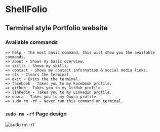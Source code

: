 # ShellFolio

## Terminal style Portfolio website

### Available commands

```
=> help - The most basic command, this will show you the available commands.
=> about - Shows my basic overview.
=> skills - Shows my skills.
=> contact - Shows my contact information & social media links.
=> cls - Clears the terminal.
=> exit - Exits the the terminal.
=> facebook - Takes you to my Facebook profile.
=> github - Takes you to my GitHub profile.
=> linkedin - Takes you to my LinkedIn profile.
=> quora - Takes you to my Quora profile.
=> sudo rm -rf - Never run this command on terminal.
```

### `sudo rm -rf` Page design

![sudo rm -rf](https://github.com/evilprince2009/evilprince2009.github.io/blob/main/Screenshots/sudo%20rn%20-rf.png)
